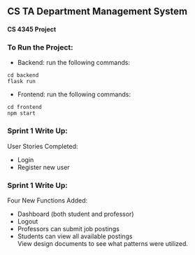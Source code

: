 ## CS TA Department Management System
#### CS 4345 Project
### To Run the Project:
- Backend: run the following commands:
```
cd backend 
flask run
```
-  Frontend: run the following commands:
```
cd frontend
npm start
```
### Sprint 1 Write Up:
User Stories Completed:
- Login
- Register new user

### Sprint 1 Write Up:
Four New Functions Added:
- Dashboard (both student and professor)
- Logout
- Professors can submit job postings
- Students can view all available postings  
View design documents to see what patterns were utilized.
